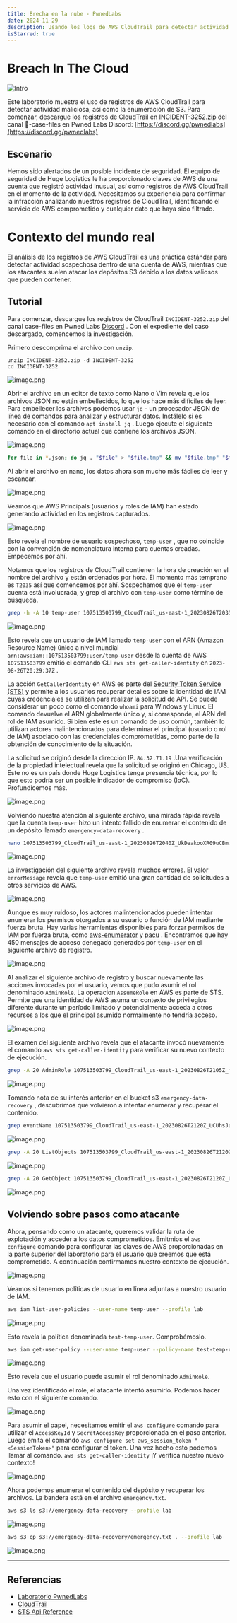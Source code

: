 ```yaml
---
title: Brecha en la nube - PwnedLabs
date: 2024-11-29
description: Usando los logs de AWS CloudTrail para detectar actividad maliciosa.
isStarred: true
---
```


# Breach In The Cloud

![Intro](intro.jpg)

Este laboratorio muestra el uso de registros de AWS CloudTrail para detectar actividad maliciosa, así como la enumeración de S3. 
Para comenzar, descargue los registros de CloudTrail en INCIDENT-3252.zip del canal 🔎-case-files en Pwned Labs Discord: [https://discord.gg/pwnedlabs](https://discord.gg/pwnedlabs)

## Escenario

Hemos sido alertados de un posible incidente de seguridad. El equipo de seguridad de Huge Logistics le ha proporcionado claves de AWS de una cuenta que registró actividad inusual, así como registros de AWS CloudTrail en el momento de la actividad. Necesitamos su experiencia para confirmar la infracción analizando nuestros registros de CloudTrail, identificando el servicio de AWS comprometido y cualquier dato que haya sido filtrado. 

# Contexto del mundo real

El análisis de los registros de AWS CloudTrail es una práctica estándar para detectar actividad sospechosa dentro de una cuenta de AWS, mientras que los atacantes suelen atacar los depósitos S3 debido a los datos valiosos que pueden contener.

## **Tutorial**

Para comenzar, descargue los registros de CloudTrail `INCIDENT-3252.zip` del canal case-files en Pwned Labs [Discord](https://discord.gg/pwnedlabs)  .
Con el expediente del caso descargado, comencemos la investigación.

Primero descomprima el archivo con `unzip`. 

```
unzip INCIDENT-3252.zip -d INCIDENT-3252
cd INCIDENT-3252
```

![image.png](image.png)

Abrir el archivo en un editor de texto como Nano o Vim revela que los
 archivos JSON no están embellecidos, lo que los hace más difíciles de 
leer. Para embellecer los archivos podemos usar `jq` - un procesador JSON de línea de comandos para analizar y estructurar datos. Instálelo si es necesario con el comando `apt install jq` . Luego ejecute el siguiente comando en el directorio actual que contiene los archivos JSON.

![image.png](image%201.png)

```bash
for file in *.json; do jq . "$file" > "$file.tmp" && mv "$file.tmp" "$file"; done
```

Al abrir el archivo en nano, los datos ahora son mucho más fáciles de leer y escanear. 

![image.png](image%202.png)

Veamos qué AWS Principals (usuarios y roles de IAM) han estado generando actividad en los registros capturados. 

![image.png](image%203.png)

Esto revela el nombre de usuario sospechoso, `temp-user` , que no coincide con la convención de nomenclatura interna para cuentas creadas. Empecemos por ahí. 

Notamos que los registros de CloudTrail contienen la hora de creación en
 el nombre del archivo y están ordenados por hora. El momento más 
temprano es `T2035` así que comencemos por ahí. Sospechamos que el `temp-user` cuenta está involucrada, y grep el archivo con `temp-user` como término de búsqueda. 

```bash
grep -h -A 10 temp-user 107513503799_CloudTrail_us-east-1_20230826T2035Z_PjmwM7E4hZ6897Aq.json
```

![image.png](image%204.png)

Esto revela que un usuario de IAM llamado `temp-user` con el ARN (Amazon Resource Name) único a nivel mundial `arn:aws:iam::107513503799:user/temp-user` desde la cuenta de AWS `107513503799` emitió el comando CLI `aws sts get-caller-identity` en `2023-08-26T20:29:37Z` . 

La acción `GetCallerIdentity` en AWS es parte del [Security Token Service (STS)](https://docs.aws.amazon.com/STS/latest/APIReference/welcome.html) y permite a los usuarios recuperar detalles sobre la identidad de IAM cuyas credenciales se utilizan para realizar la solicitud de API. Se puede considerar un poco como el comando `whoami` para Windows y Linux. El comando devuelve el ARN globalmente único y, si corresponde, el ARN del rol de IAM asumido. Si bien este es un comando de uso común, también lo utilizan actores malintencionados para determinar el principal (usuario o rol de IAM) asociado con las credenciales comprometidas, como parte de la obtención de conocimiento 
de la situación. 

La solicitud se originó desde la dirección IP. `84.32.71.19` .Una verificación de la propiedad intelectual revela que la solicitud se originó en Chicago, US. Este no es un país donde Huge Logistics tenga presencia técnica, por lo que esto podría ser un posible indicador de compromiso (IoC). Profundicemos más. 

![image.png](image%205.png)

Volviendo nuestra atención al siguiente archivo, una mirada rápida revela que la cuenta `temp-user` hizo un intento fallido de enumerar el contenido de un depósito llamado `emergency-data-recovery` .

```bash
nano 107513503799_CloudTrail_us-east-1_20230826T2040Z_UkDeakooXR09uCBm.json
```

![image.png](image%206.png)

La investigación del siguiente archivo revela muchos errores. El valor `errorMessage` revela que `temp-user` emitió una gran cantidad de solicitudes a otros servicios de AWS. 

![image.png](image%207.png)

Aunque es muy ruidoso, los actores malintencionados pueden intentar 
enumerar los permisos otorgados a su usuario o función de IAM mediante 
fuerza bruta. Hay varias herramientas disponibles para forzar permisos 
de IAM por fuerza bruta, como  [aws-enumerator](https://github.com/shabarkin/aws-enumerator)  y  [pacu](https://github.com/RhinoSecurityLabs/pacu)  . Encontramos que hay 450 mensajes de acceso denegado generados por `temp-user` en el siguiente archivo de registro. 

![image.png](image%208.png)

Al analizar el siguiente archivo de registro y buscar nuevamente las acciones invocadas por el usuario, vemos que pudo asumir el rol denominado `AdminRole`. La operacion `AssumeRole` 
en AWS es parte de STS. Permite que una identidad de AWS asuma un contexto de privilegios diferente durante un período limitado y potencialmente acceda a otros recursos a los que el principal asumido normalmente no tendría acceso. 

![image.png](image%209.png)

El examen del siguiente archivo revela que el atacante invocó nuevamente el comando `aws sts get-caller-identity` para verificar su nuevo contexto de ejecución. 

```bash
grep -A 20 AdminRole 107513503799_CloudTrail_us-east-1_20230826T2105Z_fpp78PgremAcrW5c.json
```

![image.png](image%2010.png)

Tomando nota de su interés anterior en el bucket s3 `emergency-data-recovery` , descubrimos que volvieron a intentar enumerar y recuperar el contenido. 

```bash
grep eventName 107513503799_CloudTrail_us-east-1_20230826T2120Z_UCUhsJa0zoFY3ZO0.json
```

![image.png](image%2011.png)

```bash
grep -A 20 ListObjects 107513503799_CloudTrail_us-east-1_20230826T2120Z_UCUhsJa0zoFY3ZO0.json
```

![image.png](image%2012.png)

```bash
grep -A 20 GetObject 107513503799_CloudTrail_us-east-1_20230826T2120Z_UCUhsJa0zoFY3ZO0.json
```

![image.png](image%2013.png)

## **Volviendo sobre pasos como atacante**

Ahora, pensando como un atacante, queremos validar la ruta de explotación y acceder a los datos comprometidos. Emitmios el `aws configure` comando para configurar las claves de AWS proporcionadas en la parte superior del laboratorio para el usuario que creemos que está 
comprometido. A continuación confirmamos nuestro contexto de ejecución. 

![image.png](image%2014.png)

Veamos si tenemos políticas de usuario en línea adjuntas a nuestro usuario de IAM. 

```bash
aws iam list-user-policies --user-name temp-user --profile lab
```

![image.png](image%2015.png)

Esto revela la política denominada `test-temp-user`. Comprobémoslo. 

```bash
aws iam get-user-policy --user-name temp-user --policy-name test-temp-user
```

![image.png](image%2016.png)

Esto revela que el usuario puede asumir el rol denominado `AdminRole`.

Una vez identificado el role, el atacante intentó asumirlo. Podemos hacer esto con el siguiente comando.

![image.png](image%2017.png)

Para asumir el papel, necesitamos emitir el `aws configure` comando para utilizar el `AccessKeyId` y `SecretAccessKey` proporcionada en el paso anterior. Luego emita el comando `aws configure set aws_session_token "<SessionToken>"` para configurar el token. Una vez hecho esto podemos llamar al comando. `aws sts get-caller-identity` ¡Y verifica nuestro nuevo contexto! 

![image.png](image%2018.png)

Ahora podemos enumerar el contenido del depósito y recuperar los archivos. La bandera está en el archivo `emergency.txt`. 

```bash
aws s3 ls s3://emergency-data-recovery --profile lab
```

![image.png](image%2019.png)

```bash
aws s3 cp s3://emergency-data-recovery/emergency.txt . --profile lab
```

![image.png](image%2020.png)

---

## Referencias

- [Laboratorio PwnedLabs](https://pwnedlabs.io/labs/breach-in-the-cloud)
- [CloudTrail](https://docs.aws.amazon.com/awscloudtrail/latest/userguide/cloudtrail-user-guide.html)
- [STS Api Reference](https://docs.aws.amazon.com/STS/latest/APIReference/welcome.html)